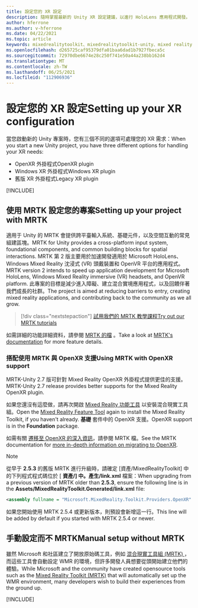 ```yaml
---
title: 設定您的 XR 設定
description: 隨時掌握最新的 Unity XR 設定建議，以進行 HoloLens 應用程式開發。
author: hferrone
ms.author: v-hferrone
ms.date: 04/22/2021
ms.topic: article
keywords: mixedrealitytoolkit、mixedrealitytoolkit-unity、mixed reality 耳機、windows mixed reality 耳機、虛擬實境耳機、unity
ms.openlocfilehash: d265725caf95379dfa01baa6dad1b7927fbeca5c
ms.sourcegitcommit: 72970dbe6674e28c250f741e50a44a238bb162d4
ms.translationtype: MT
ms.contentlocale: zh-TW
ms.lasthandoff: 06/25/2021
ms.locfileid: "112906936"
---
```

# <a name="setting-up-your-xr-configuration"></a><span data-ttu-id="419b4-104">設定您的 XR 設定</span><span class="sxs-lookup"><span data-stu-id="419b4-104">Setting up your XR configuration</span></span>

<span data-ttu-id="419b4-105">當您啟動新的 Unity 專案時，您有三個不同的選項可處理您的 XR 需求：</span><span class="sxs-lookup"><span data-stu-id="419b4-105">When you start a new Unity project, you have three different options for handling your XR needs:</span></span> 
* <span data-ttu-id="419b4-106">OpenXR 外掛程式</span><span class="sxs-lookup"><span data-stu-id="419b4-106">OpenXR plugin</span></span>
* <span data-ttu-id="419b4-107">Windows XR 外掛程式</span><span class="sxs-lookup"><span data-stu-id="419b4-107">Windows XR plugin</span></span>
* <span data-ttu-id="419b4-108">舊版 XR 外掛程式</span><span class="sxs-lookup"><span data-stu-id="419b4-108">Legacy XR plugin</span></span>

[!INCLUDE[](includes/xr/intro.md)]

## <a name="setting-up-your-project-with-mrtk"></a><span data-ttu-id="419b4-109">使用 MRTK 設定您的專案</span><span class="sxs-lookup"><span data-stu-id="419b4-109">Setting up your project with MRTK</span></span>

<span data-ttu-id="419b4-110">適用于 Unity 的 MRTK 會提供跨平臺輸入系統、基礎元件，以及空間互動的常見組建區塊。</span><span class="sxs-lookup"><span data-stu-id="419b4-110">MRTK for Unity provides a cross-platform input system, foundational components, and common building blocks for spatial interactions.</span></span> <span data-ttu-id="419b4-111">MRTK 第 2 版主要用於加速開發適用於 Microsoft HoloLens、Windows Mixed Reality 沈浸式 (VR) 頭戴裝置和 OpenVR 平台的應用程式。</span><span class="sxs-lookup"><span data-stu-id="419b4-111">MRTK version 2 intends to speed up application development for Microsoft HoloLens, Windows Mixed Reality immersive (VR) headsets, and OpenVR platform.</span></span> <span data-ttu-id="419b4-112">此專案的目標是減少進入障礙、建立混合實境應用程式，以及回饋伴著我們成長的社群。</span><span class="sxs-lookup"><span data-stu-id="419b4-112">The project is aimed at reducing barriers to entry, creating mixed reality applications, and contributing back to the community as we all grow.</span></span>

> [!div class="nextstepaction"]
> [<span data-ttu-id="419b4-113">試用我們的 MRTK 教學課程</span><span class="sxs-lookup"><span data-stu-id="419b4-113">Try out our MRTK tutorials</span></span>](./tutorials/mr-learning-base-02.md?tabs=winxr)

<span data-ttu-id="419b4-114">如需詳細的功能詳細資料，請參閱 [MRTK 的檔](/windows/mixed-reality/mrtk-unity) 。</span><span class="sxs-lookup"><span data-stu-id="419b4-114">Take a look at [MRTK's documentation](/windows/mixed-reality/mrtk-unity) for more feature details.</span></span>

### <a name="using-mrtk-with-openxr-support"></a><span data-ttu-id="419b4-115">搭配使用 MRTK 與 OpenXR 支援</span><span class="sxs-lookup"><span data-stu-id="419b4-115">Using MRTK with OpenXR support</span></span>

<span data-ttu-id="419b4-116">MRTK-Unity 2.7 版可針對 Mixed Reality OpenXR 外掛程式提供更佳的支援。</span><span class="sxs-lookup"><span data-stu-id="419b4-116">MRTK-Unity 2.7 release provides better supports for the Mixed Reality OpenXR plugin.</span></span>

<span data-ttu-id="419b4-117">如果您還沒有這麼做，請再次開啟 [Mixed Reality 功能工具](welcome-to-mr-feature-tool.md) 以安裝混合現實工具組。</span><span class="sxs-lookup"><span data-stu-id="419b4-117">Open the [Mixed Reality Feature Tool](welcome-to-mr-feature-tool.md) again to install the Mixed Reality Toolkit, if you haven't already.</span></span> <span data-ttu-id="419b4-118">**基礎** 套件中的 OpenXR 支援。</span><span class="sxs-lookup"><span data-stu-id="419b4-118">OpenXR support is in the **Foundation** package.</span></span>

<span data-ttu-id="419b4-119">如需有關 [遷移至 OpenXR 的深入資訊](/windows/mixed-reality/mrtk-unity/configuration/getting-started-with-mrtk-and-xrsdk#configuring-mrtk-for-the-xr-sdk-pipeline)，請參閱 MRTK 檔。</span><span class="sxs-lookup"><span data-stu-id="419b4-119">See the MRTK documentation for [more in-depth information on migrating to OpenXR](/windows/mixed-reality/mrtk-unity/configuration/getting-started-with-mrtk-and-xrsdk#configuring-mrtk-for-the-xr-sdk-pipeline).</span></span>

> [!NOTE]
> <span data-ttu-id="419b4-120">從早于 **2.5.3** 的舊版 MRTK 進行升級時，請確定 [資產/MixedRealityToolkit] 中的下列程式程式碼位於 [ **資產/] 中。產生/link.xml** 檔案：</span><span class="sxs-lookup"><span data-stu-id="419b4-120">When upgrading from a previous version of MRTK older than **2.5.3**, ensure the following line is in the **Assets/MixedRealityToolkit.Generated/link.xml** file:</span></span>
>
> ```xml
> <assembly fullname = "Microsoft.MixedReality.Toolkit.Providers.OpenXR" preserve="all"/>
> ```
>
> <span data-ttu-id="419b4-121">如果您開始使用 MRTK 2.5.4 或更新版本，則預設會新增這一行。</span><span class="sxs-lookup"><span data-stu-id="419b4-121">This line will be added by default if you started with MRTK 2.5.4 or newer.</span></span>

## <a name="manual-setup-without-mrtk"></a><span data-ttu-id="419b4-122">手動設定而不 MRTK</span><span class="sxs-lookup"><span data-stu-id="419b4-122">Manual setup without MRTK</span></span>

<span data-ttu-id="419b4-123">雖然 Microsoft 和社區建立了開放原始碼工具，例如 [混合現實工具組 (MRTK) ](https://microsoft.github.io/MixedRealityToolkit-Unity/Documentation/Installation.html) ，而這些工具會自動設定 WMR 的環境，但許多開發人員想要從頭開始建立他們的體驗。</span><span class="sxs-lookup"><span data-stu-id="419b4-123">While Microsoft and the community have created opensource tools such as the [Mixed Reality Toolkit (MRTK)](https://microsoft.github.io/MixedRealityToolkit-Unity/Documentation/Installation.html) that will automatically set up the WMR environment, many developers wish to build their experiences from the ground up.</span></span>

[!INCLUDE[](includes/xr/manual-setup.md)]